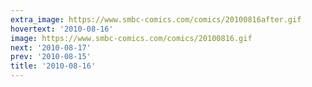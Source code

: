 ```yaml
---
extra_image: https://www.smbc-comics.com/comics/20100816after.gif
hovertext: '2010-08-16'
image: https://www.smbc-comics.com/comics/20100816.gif
next: '2010-08-17'
prev: '2010-08-15'
title: '2010-08-16'
---
```

